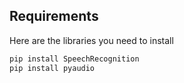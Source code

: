 ## Requirements

Here are the libraries you need to install
```bash
pip install SpeechRecognition
pip install pyaudio
```
